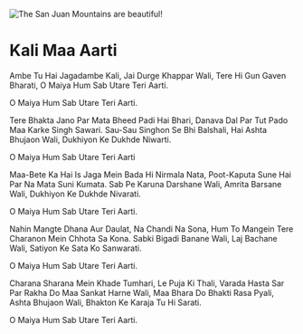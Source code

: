 ![The San Juan Mountains are beautiful!](lib/assets/images/artis/img.png "San Juan Mountains")

# Kali Maa Aarti 

Ambe Tu Hai Jagadambe Kali, Jai Durge Khappar Wali,
Tere Hi Gun Gaven Bharati, O Maiya Hum Sab Utare Teri Aarti.

O Maiya Hum Sab Utare Teri Aarti.

Tere Bhakta Jano Par Mata Bheed Padi Hai Bhari,
Danava Dal Par Tut Pado Maa Karke Singh Sawari.
Sau-Sau Singhon Se Bhi Balshali, Hai Ashta Bhujaon Wali,
Dukhiyon Ke Dukhde Niwarti.

O Maiya Hum Sab Utare Teri Aarti

Maa-Bete Ka Hai Is Jaga Mein Bada Hi Nirmala Nata,
Poot-Kaputa Sune Hai Par Na Mata Suni Kumata.
Sab Pe Karuna Darshane Wali, Amrita Barsane Wali,
Dukhiyon Ke Dukhde Nivarati.

O Maiya Hum Sab Utare Teri Aarti.

Nahin Mangte Dhana Aur Daulat, Na Chandi Na Sona,
Hum To Mangein Tere Charanon Mein Chhota Sa Kona.
Sabki Bigadi Banane Wali, Laj Bachane Wali,
Satiyon Ke Sata Ko Sanwarati.

O Maiya Hum Sab Utare Teri Aarti.

Charana Sharana Mein Khade Tumhari, Le Puja Ki Thali,
Varada Hasta Sar Par Rakha Do Maa Sankat Harne Wali,
Maa Bhara Do Bhakti Rasa Pyali, Ashta Bhujaon Wali,
Bhakton Ke Karaja Tu Hi Sarati.

O Maiya Hum Sab Utare Teri Aarti.